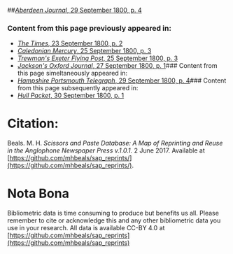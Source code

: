##[*Aberdeen Journal*, 29 September 1800, p. 4](https://mhbeals.github.io/sap_html/Aberdeen-Journal/Aberdeen-Journal-29-September-1800-p-4)

### Content from this page previously appeared in:
+ [*The Times*, 23 September 1800, p. 2](https://mhbeals.github.io/sap_html/The-Times/The-Times-23-September-1800-p-2)
+ [*Caledonian Mercury*, 25 September 1800, p. 3](https://mhbeals.github.io/sap_html/Caledonian-Mercury/Caledonian-Mercury-25-September-1800-p-3)
+ [*Trewman's Exeter Flying Post*, 25 September 1800, p. 3](https://mhbeals.github.io/sap_html/Trewman's-Exeter-Flying-Post/Trewman's-Exeter-Flying-Post-25-September-1800-p-3)
+ [*Jackson's Oxford Journal*, 27 September 1800, p. 1](https://mhbeals.github.io/sap_html/Jackson's-Oxford-Journal/Jackson's-Oxford-Journal-27-September-1800-p-1)### Content from this page simeltaneously appeared in:
+ [*Hampshire Portsmouth Telegraph*, 29 September 1800, p. 4](https://mhbeals.github.io/sap_html/Hampshire-Portsmouth-Telegraph/Hampshire-Portsmouth-Telegraph-29-September-1800-p-4)### Content from this page subsequently appeared in:
+ [*Hull Packet*, 30 September 1800, p. 1](https://mhbeals.github.io/sap_html/Hull-Packet/Hull-Packet-30-September-1800-p-1)
                    
# Citation: 

Beals. M. H. *Scissors and Paste Database: A Map of Reprinting and Reuse in the Anglophone Newspaper Press v.1.0.1.* 2 June 2017. Available at [https://github.com/mhbeals/sap_reprints/](https://github.com/mhbeals/sap_reprints/). 
                    
# Nota Bona

Bibliometric data is time consuming to produce but benefits us all. Please remember to cite or acknowledge this and any other bibliometric data you use in your research. All data is available CC-BY 4.0 at [https://github.com/mhbeals/sap_reprints](https://github.com/mhbeals/sap_reprints)